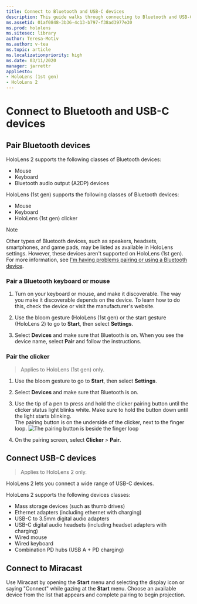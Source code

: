 ```yaml
---
title: Connect to Bluetooth and USB-C devices
description: This guide walks through connecting to Bluetooth and USB-C devices and accessories.
ms.assetid: 01af0848-3b36-4c13-b797-f38ad3977e30
ms.prod: hololens
ms.sitesec: library
author: Teresa-Motiv
ms.author: v-tea
ms.topic: article
ms.localizationpriority: high
ms.date: 03/11/2020
manager: jarrettr
appliesto:
- HoloLens (1st gen)
- HoloLens 2
---
```


# Connect to Bluetooth and USB-C devices

## Pair Bluetooth devices

HoloLens 2 supports the following classes of Bluetooth devices:

- Mouse
- Keyboard
- Bluetooth audio output (A2DP) devices

HoloLens (1st gen) supports the following classes of Bluetooth devices:

- Mouse
- Keyboard
- HoloLens (1st gen) clicker

> [!NOTE]
> Other types of Bluetooth devices, such as speakers, headsets, smartphones, and game pads, may be listed as available in HoloLens settings. However, these devices aren't supported on HoloLens (1st gen). For more information, see [I'm having problems pairing or using a Bluetooth device](hololens-FAQ.md#im-having-problems-pairing-or-using-a-bluetooth-device).

### Pair a Bluetooth keyboard or mouse

1. Turn on your keyboard or mouse, and make it discoverable. The way you make it discoverable depends on the device. To learn how to do this, check the device or visit the manufacturer's website.

1. Use the bloom gesture (HoloLens (1st gen) or the start gesture (HoloLens 2) to go to **Start**, then select **Settings**.
1. Select **Devices** and make sure that Bluetooth is on. When you see the device name, select **Pair** and follow the instructions.

### Pair the clicker

> Applies to HoloLens (1st gen) only.

1. Use the bloom gesture to go to **Start**, then select **Settings**.

1. Select **Devices** and make sure that Bluetooth is on.
1. Use the tip of a pen to press and hold the clicker pairing button until the clicker status light blinks white. Make sure to hold the button down until the light starts blinking.  
   The pairing button is on the underside of the clicker, next to the finger loop.
   ![The pairing button is beside the finger loop](images/use-hololens-clicker-1.png)
1. On the pairing screen, select **Clicker** > **Pair**.

## Connect USB-C devices

> Applies to HoloLens 2 only.

HoloLens 2 lets you connect a wide range of USB-C devices.

HoloLens 2 supports the following devices classes:

- Mass storage devices (such as thumb drives)
- Ethernet adapters (including ethernet with charging)
- USB-C to 3.5mm digital audio adapters
- USB-C digital audio headsets (including headset adapters with charging)
- Wired mouse
- Wired keyboard
- Combination PD hubs (USB A + PD charging)

## Connect to Miracast

Use Miracast by opening the **Start** menu and selecting the display icon or saying "Connect" while gazing at the **Start** menu. Choose an available device from the list that appears and complete pairing to begin projection.
